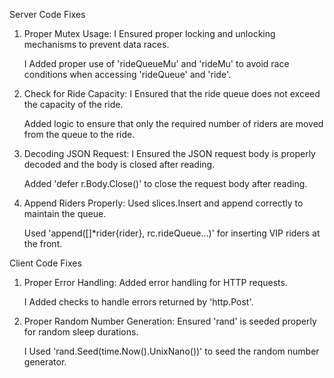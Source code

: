 Server Code Fixes

  1. Proper Mutex Usage: I Ensured proper locking and unlocking mechanisms to prevent data races.

     I Added proper use of 'rideQueueMu' and 'rideMu' to avoid race conditions when accessing 'rideQueue' and 'ride'.

 2. Check for Ride Capacity: I Ensured that the ride queue does not exceed the capacity of the ride.

     Added logic to ensure that only the required number of riders are moved from the queue to the ride.
    
 3. Decoding JSON Request: I Ensured the JSON request body is properly decoded and the body is closed after reading.

       Added 'defer r.Body.Close()' to close the request body after reading.


 4. Append Riders Properly: Used slices.Insert and append correctly to maintain the queue.

     Used 'append([]*rider{rider}, rc.rideQueue...)' for inserting VIP riders at the front.






Client Code Fixes

1. Proper Error Handling: Added error handling for HTTP requests.

     I Added checks to handle errors returned by 'http.Post'.

2. Proper Random Number Generation: Ensured 'rand' is seeded properly for random sleep durations.

    I Used 'rand.Seed(time.Now().UnixNano())' to seed the random number generator.

